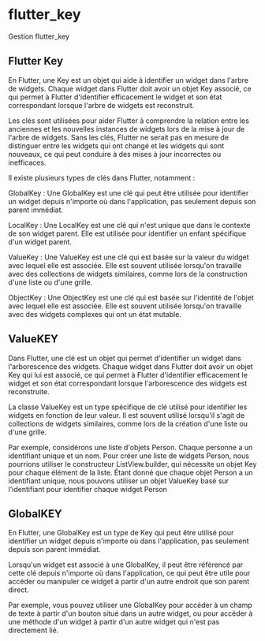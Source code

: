# flutter_key

Gestion flutter_key

## Flutter Key

En Flutter, une Key est un objet qui aide à identifier un widget dans l'arbre de widgets.
Chaque widget dans Flutter doit avoir un objet Key associé, 
ce qui permet à Flutter d'identifier efficacement le widget 
et son état correspondant lorsque l'arbre de widgets est reconstruit.

Les clés sont utilisées pour aider Flutter à comprendre la relation entre les anciennes 
et les nouvelles instances de widgets lors de la mise à jour de l'arbre de widgets. 
Sans les clés, Flutter ne serait pas en mesure de distinguer entre les widgets qui ont changé 
et les widgets qui sont nouveaux, ce qui peut conduire à des mises à jour incorrectes ou inefficaces.

Il existe plusieurs types de clés dans Flutter, notamment :

GlobalKey : 
Une GlobalKey est une clé qui peut être utilisée pour identifier un widget depuis n'importe 
où dans l'application, pas seulement depuis son parent immédiat.

LocalKey : 
Une LocalKey est une clé qui n'est unique que dans le contexte de son widget parent. 
Elle est utilisée pour identifier un enfant spécifique d'un widget parent.

ValueKey : 
Une ValueKey est une clé qui est basée sur la valeur du widget avec lequel 
elle est associée. Elle est souvent utilisée lorsqu'on travaille avec des collections de widgets similaires, 
comme lors de la construction d'une liste ou d'une grille.

ObjectKey : 
Une ObjectKey est une clé qui est basée sur l'identité de l'objet avec lequel 
elle est associée. Elle est souvent utilisée lorsqu'on travaille avec des widgets complexes qui ont un état mutable.



## ValueKEY


Dans Flutter, une clé est un objet qui permet d'identifier un widget dans l'arborescence des widgets.
Chaque widget dans Flutter doit avoir un objet Key qui lui est associé, 
ce qui permet à Flutter d'identifier efficacement le widget et son état correspondant lorsque l'arborescence des widgets est reconstruite.

La classe ValueKey est un type spécifique de clé utilisé pour identifier les widgets en fonction de leur valeur.
Il est souvent utilisé lorsqu'il s'agit de collections de widgets similaires, comme lors de la création d'une liste ou d'une grille.

Par exemple, considérons une liste d'objets Person. Chaque personne a un identifiant unique et un nom. 
Pour créer une liste de widgets Person, nous pourrions utiliser le constructeur ListView.builder, 
qui nécessite un objet Key pour chaque élément de la liste.
Étant donné que chaque objet Person a un identifiant unique,
nous pouvons utiliser un objet ValueKey basé sur l'identifiant pour identifier chaque widget Person 


## GlobalKEY

En Flutter, une GlobalKey est un type de Key qui peut être utilisé pour identifier un widget depuis n'importe
où dans l'application, pas seulement depuis son parent immédiat.

Lorsqu'un widget est associé à une GlobalKey,
il peut être référencé par cette clé depuis n'importe où dans l'application, 
ce qui peut être utile pour accéder ou manipuler ce widget à partir d'un autre endroit que son parent direct.

Par exemple, vous pouvez utiliser une GlobalKey pour accéder à un champ de texte à partir d'un bouton situé dans un autre widget,
ou pour accéder à une méthode d'un widget à partir d'un autre widget qui n'est pas directement lié.





